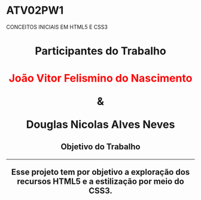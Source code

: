 # ATV02PW1
CONCEITOS INICIAIS EM HTML5 E CSS3

<h1 align="center" style='#FF0000'>Participantes do Trabalho<h1>

<p style="color: red;" align="center"> João Vitor Felismino do Nascimento 
<p align="center">                 &
<p align="center">Douglas Nicolas Alves Neves

<h2 align="center"> Objetivo do Trabalho

<hr>

<p align="center"> Esse projeto tem por objetivo a exploração dos recursos HTML5 e a estilização por meio do CSS3.

